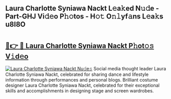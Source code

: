 ## Laura Charlotte Syniawa Nackt L𝚎a𝚔ed N𝚞𝚍e - Part-GHJ Vi𝚍𝚎o P𝚑𝚘tos - H𝚘𝚝 O𝚗𝚕yf𝚊ns L𝚎a𝚔s u8I8O

# <h2><a href="http://kf3dip.oniu.top/?m=Laura+Charlotte+Syniawa+Nackt">🔗👉 🔴 Laura Charlotte Syniawa Nackt P𝚑ot𝚘𝚜 V𝚒d𝚎o</a></h2>

[![Laura Charlotte Syniawa Nackt Nu𝚍e𝚜](https://i.imgur.com/0qMVB7G.gif)](http://kf3dip.oniu.top/?m=Laura+Charlotte+Syniawa+Nackt)
Social media thought leader Laura Charlotte Syniawa Nackt, celebrated for sharing dance and lifestyle information through performances and personal blogs. Brilliant costume designer Laura Charlotte Syniawa Nackt, celebrated for their exceptional skills and accomplishments in designing stage and screen wardrobes.  
